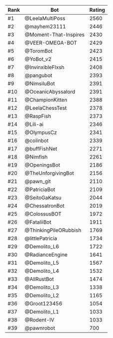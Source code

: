 Rank|Bot|Rating
---|---|---
#1|@LeelaMultiPoss|2560
#2|@mayhem23111|2446
#3|@Moment-That-Inspires|2430
#4|@VEER-OMEGA-BOT|2429
#5|@ToromBot|2423
#6|@YoBot_v2|2415
#7|@InvinxibleFlxsh|2408
#8|@pangubot|2393
#9|@NimsiluBot|2391
#10|@OceanicAbyssalord|2391
#11|@ChampionKitten|2388
#12|@LeelaChessTest|2378
#13|@RaspFish|2373
#14|@Lili-ai|2346
#15|@OlympusCz|2341
#16|@colinbot|2339
#17|@buffFishNet|2271
#18|@Nimfish|2261
#19|@OpeningsBot|2186
#20|@TheUnforgivingBot|2156
#21|@pawn_git|2110
#22|@PatriciaBot|2109
#23|@SeitoGaKatsu|2044
#24|@ChessatronBot|2019
#25|@ColossusBOT|1972
#26|@FataliiBot|1911
#27|@ThinkingPileORubbish|1769
#28|@littlePatricia|1734
#29|@Demolito_L6|1722
#30|@RadianceEngine|1641
#31|@Demolito_L5|1567
#32|@Demolito_L4|1532
#33|@AllRustBot|1474
#34|@Demolito_L3|1338
#35|@Demolito_L2|1165
#36|@Groot123456|1054
#37|@Demolito_L1|1033
#38|@Rodent-IV|1033
#39|@pawnrobot|700
